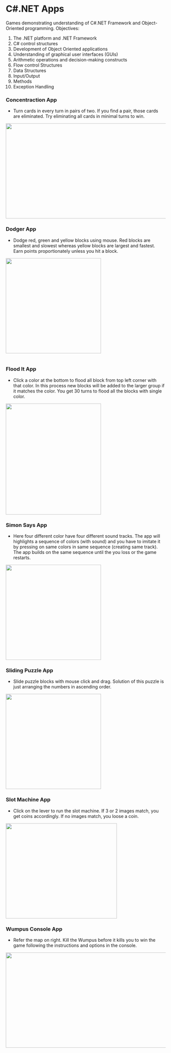 # C#.NET Apps
Games demonstrating understanding of C#.NET Framework and Object-Oriented programming.
Objectives:
1. The .NET platform and .NET Framework
2. C# control structures
3. Development of Object Oriented applications
4. Understanding of graphical user interfaces (GUIs) 
5. Arithmetic operations and decision-making constructs
6. Flow control Structures
7. Data Structures
8. Input/Output
9. Methods
10. Exception Handling


### Concentraction App
* Turn cards in every turn in pairs of two. If you find a pair, those cards are eliminated. Try eliminating all cards in minimal turns to win.
<img src="https://github.com/chandnii7/.NETApps/blob/main/Concentration/Concentration/Resources/Concentration.jpg" height="300" width="600">
<br />

### Dodger App
* Dodge red, green and yellow blocks using mouse. Red blocks are smallest and slowest whereas yellow blocks are largest and fastest. Earn points proportionately unless you hit a block.
<img src="https://github.com/chandnii7/.NETApps/blob/main/Dodger/Dodger/Resources/Dodger.jpg" height="300" width="300">
<br /><br />

### Flood It App
* Click a color at the bottom to flood all block from top left corner with that color. In this process new blocks will be added to the larger group if it matches the color. You get 30 turns to flood all the blocks with single color.
<img src="https://github.com/chandnii7/.NETApps/blob/main/FloodIt/FloodIt/Resources/FloodIt.jpg" height="350" width="300">


### Simon Says App
* Here four different color have four different sound tracks. The app will highlights a sequence of colors (with sound) and you have to imitate it by pressing on same colors in same sequence (creating same track). The app builds on the same sequence until the you loss or the game restarts.
<img src="https://github.com/chandnii7/.NETApps/blob/main/Simon/Simon/Resources/Simon.jpg" height="300" width="300">


### Sliding Puzzle App
* Slide puzzle blocks with mouse click and drag. Solution of this puzzle is just arranging the numbers in ascending order.
<img src="https://github.com/chandnii7/.NETApps/blob/main/SlidingPuzzle/SlidingPuzzle/Resources/SlidingPuzzle.jpg" height="300" width="300">


### Slot Machine App
* Click on the lever to run the slot machine. If 3 or 2 images match, you get coins accordingly. If no images match, you loose a coin.
<img src="https://github.com/chandnii7/.NETApps/blob/main/SlotMachine/SlotMachine/Resources/SlotMachine.jpg" height="300" width="350">


### Wumpus Console App
* Refer the map on right. Kill the Wumpus before it kills you to win the game following the instructions and options in the console.
<img src="https://github.com/chandnii7/.NETApps/blob/main/Wumpus/WumpusConsole.jpg" height="300" width="600">
